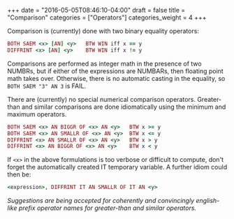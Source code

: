 +++
date = "2016-05-05T08:46:10-04:00"
draft = false
title = "Comparison"
categories = ["Operators"]
categories_weight = 4
+++

Comparison is (currently) done with two binary equality operators:

``` ruby
BOTH SAEM <x> [AN] <y>   BTW WIN iff x == y
DIFFRINT <x> [AN] <y>    BTW WIN iff x != y
```

Comparisons are performed as integer math in the presence of two NUMBRs, but if either of the expressions are NUMBARs, then floating point math takes over. Otherwise, there is no automatic casting in the equality, so `BOTH SAEM "3" AN 3` is FAIL.

There are (currently) no special numerical comparison operators. Greater-than and similar comparisons are done idiomatically using the minimum and maximum operators.

``` ruby
BOTH SAEM <x> AN BIGGR OF <x> AN <y>   BTW x >= y
BOTH SAEM <x> AN SMALLR OF <x> AN <y>  BTW x <= y
DIFFRINT <x> AN SMALLR OF <x> AN <y>   BTW x > y
DIFFRINT <x> AN BIGGR OF <x> AN <y>    BTW x < y
```

If `<x>` in the above formulations is too verbose or difficult to compute, don't forget the automatically created IT temporary variable. A further idiom could then be:

``` ruby
<expression>, DIFFRINT IT AN SMALLR OF IT AN <y>
```

_Suggestions are being accepted for coherently and convincingly english-like prefix operator names for greater-than and similar operators._